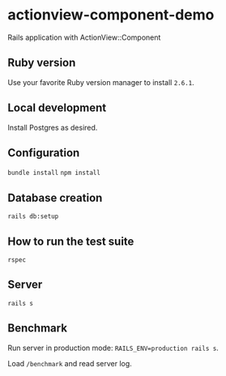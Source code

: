 # actionview-component-demo

Rails application with ActionView::Component

## Ruby version

Use your favorite Ruby version manager to install `2.6.1`.

## Local development

Install Postgres as desired.

## Configuration

`bundle install`
`npm install`

## Database creation

`rails db:setup`

## How to run the test suite

`rspec`

## Server

`rails s`

## Benchmark

Run server in production mode: `RAILS_ENV=production rails s`.

Load `/benchmark` and read server log.
